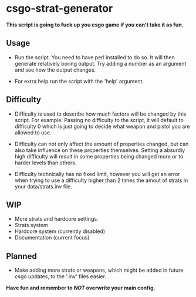 # csgo-strat-generator

**This script is going to fuck up you csgo game if you can't take it as fun.**


## Usage

  - Run the script. You need to have perl installed to do so.
    It will then generate relatively boring output. Try adding 
    a number as an argument and see how the output changes.

  - For extra help run the script with the 'help' argument.

## Difficulty
  
  - Difficulty is used to describe how much factors will be changed by this script.
    For example: Passing no difficulty to the script, it will default to difficulty
    0 which is just going to decide what weapon and pistol you are allowed to use.

  - Difficulty can not only affect the amount of properties changed, but can also
    take influence on these properties themselves. Setting a absurdly high difficulty
    will result in some properties being changed more or to harder levels than others.

  - Difficulty technically has no fixed limit, however you will get an error when trying
    to use a difficulty higher than 2 times the amout of strats in your data/strats.inv 
    file. 

## WIP
  
  - More strats and hardcore settings. 
  - Strats system
  - Hardcore system (currently disabled)
  - Documentation (current focus)

## Planned

  - Make adding more strats or weapons, which might
    be added in future csgo updates, to the '.inv'
    files easier.

**Have fun and remember to *NOT* overwrite your main config.**
